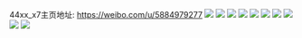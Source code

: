 44xx_x7主页地址: https://weibo.com/u/5884979277 
![](https://wx4.sinaimg.cn/mw2000/006qgLWBly1h8e2qsiz81j32c0340e82.jpg) 
![](https://wx4.sinaimg.cn/mw2000/006qgLWBly1h7ax9jn37oj31sc1scgpc.jpg) 
![](https://wx4.sinaimg.cn/mw2000/006qgLWBly1h73y2b199aj32b42b412m.jpg) 
![](https://wx4.sinaimg.cn/mw2000/006qgLWBly1h6ox25lljrj32c0340hdu.jpg) 
![](https://wx4.sinaimg.cn/mw2000/006qgLWBly1h6ox24htizj31zq2nnkjl.jpg) 
![](https://wx4.sinaimg.cn/mw2000/006qgLWBly1h6ja7qe69wj30u0140jtg.jpg) 
![](https://wx4.sinaimg.cn/mw2000/006qgLWBly1h6ja7q6383j30u01400zy.jpg) 
![](https://wx4.sinaimg.cn/mw2000/006qgLWBly1h2oyykmt75j31hc0u0k2s.jpg) 
![](https://wx4.sinaimg.cn/mw2000/006qgLWBly1h26m5f1ku9j30u00u0gvf.jpg) 
![](https://wx4.sinaimg.cn/mw2000/006qgLWBly1h26m5frkrtj31910u01kx.jpg) 
